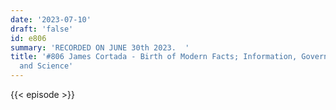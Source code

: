 ```yaml
---
date: '2023-07-10'
draft: 'false'
id: e806
summary: 'RECORDED ON JUNE 30th 2023.  '
title: '#806 James Cortada - Birth of Modern Facts; Information, Government, Business,
  and Science'
---
```

{{< episode >}}
